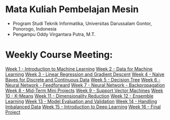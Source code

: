 # Mata Kuliah Pembelajan Mesin
- Program Studi Teknik Informatika, Universitas Darussalam Gontor, Ponorogo, Indonesia
- Pengampu Oddy Virgantara Putra, M.T.

# Weekly Course Meeting:

[Week 1 - Introduction to Machine Learning](week01/README.md)
[Week 2 - Data for Machine Learning](week02/README.md)
[Week 3 - Linear Regression and Gradient Descent](week03/README.md)
[Week 4 - Naive Bayes for Discrete and Continuous Data](week04/README.md)
[Week 5 - Decision Tree](week05/README.md)
[Week 6 - Neural Network - Feedforward](week06/README.md)
[Week 7 - Neural Network - Backpropagation](week07/README.md)
[Week 8 - Mid-Term Mini Projects](week08/README.md)
[Week 9 - Support Vector Machines](week09/README.md)
[Week 10 - K-Means](week10/README.md)
[Week 11 - Dimensionality Reduction](week11/README.md)
[Week 12 - Ensemble Learning](week12/README.md)
[Week 13 - Model Evaluation and Validation](week13/README.md)
[Week 14 - Handling Imbalanced Data](week14/README.md)
[Week 15 - Introduction to Deep Learning](week15/README.md)
[Week 16 - Final Project](week16/README.md)